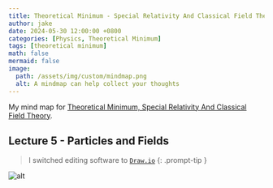 ```yaml
---
title: Theoretical Minimum - Special Relativity And Classical Field Theory, Lecture 5
author: jake
date: 2024-05-30 12:00:00 +0800
categories: [Physics, Theoretical Minimum]
tags: [theoretical minimum]
math: false
mermaid: false
image:
  path: /assets/img/custom/mindmap.png
  alt: A mindmap can help collect your thoughts
---
```

My mind map for [Theoretical Minimum, Special Relativity And Classical Field Theory](https://theoreticalminimum.com/courses/special-relativity-and-electrodynamics/2012/spring).

## Lecture 5 - Particles and Fields
> I switched editing software to [`Draw.io`](https://www.drawio.com/)
{: .prompt-tip }

![alt](assets/drawio/B2L5.drawio.png)
